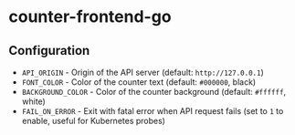 # counter-frontend-go

## Configuration

- `API_ORIGIN` - Origin of the API server (default: `http://127.0.0.1`)
- `FONT_COLOR` - Color of the counter text (default: `#000000`, black)
- `BACKGROUND_COLOR` - Color of the counter background (default: `#ffffff`, white)
- `FAIL_ON_ERROR` - Exit with fatal error when API request fails (set to `1` to enable, useful for Kubernetes probes)
